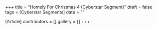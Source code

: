 +++
title = "Homely For Christmas 4 (Cyberstar Segment)"
draft = false
tags = [Cyberstar Segments]
date = ""

[Article]
contributors = []
gallery = []
+++